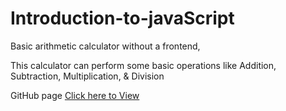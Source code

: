 # Introduction-to-javaScript

Basic arithmetic calculator without a frontend,

This calculator can perform some basic operations like Addition, Subtraction, Multiplication, & Division

GitHub page <a href="https://saadiq-byte.github.io/Introduction-to-javaScript/" class="button">Click here to View</a>
